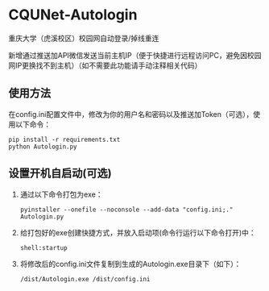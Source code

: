 # CQUNet-Autologin
重庆大学（虎溪校区）校园网自动登录/掉线重连

新增通过推送加API微信发送当前主机IP（便于快捷进行远程访问PC，避免因校园网IP更换找不到主机）（如不需要此功能请手动注释相关代码）



## 使用方法

在config.ini配置文件中，修改为你的用户名和密码以及推送加Token（可选），使用以下命令：

```
pip install -r requirements.txt
python Autologin.py
```

## 设置开机自启动(可选)

1. 通过以下命令打包为exe：

   `pyinstaller --onefile --noconsole --add-data "config.ini;." Autologin.py`

2. 给打包好的exe创建快捷方式，并放入启动项(命令行运行以下命令打开)中：

   `shell:startup`

3. 将修改后的config.ini文件复制到生成的Autologin.exe目录下（如下）：

   `/dist/Autologin.exe
   /dist/config.ini`
